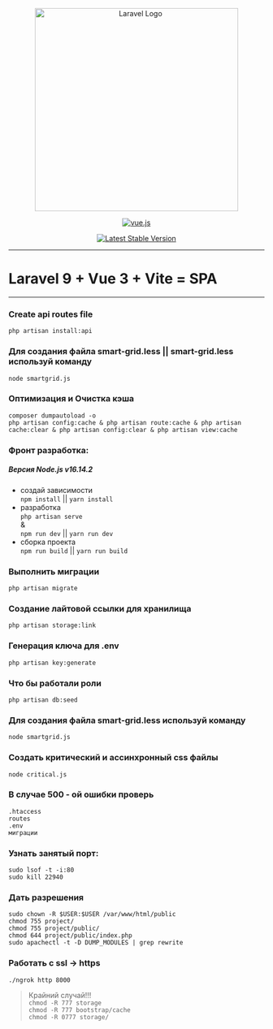 <p align="center"><a href="https://laravel.com" target="_blank"><img src="https://raw.githubusercontent.com/laravel/art/master/logo-lockup/5%20SVG/2%20CMYK/1%20Full%20Color/laravel-logolockup-cmyk-red.svg" width="400" alt="Laravel Logo"></a></p>
<p align="center"><a href="https://vuejs.org/"><img src="https://www.mindinventory.com/blog/wp-content/uploads/2023/05/vuejs-logo.webp" alt="vue.js"></a></p>

<p align="center">
<a href="https://packagist.org/packages/laravel/framework"><img src="https://img.shields.io/packagist/v/laravel/framework" alt="Latest Stable Version"></a>
</p>

---   
# Laravel 9 + Vue 3 + Vite = SPA
---  

### Create api routes file
`php artisan install:api`

### Для создания файла smart-grid.less || smart-grid.less используй команду
`node smartgrid.js`

### Оптимизация и Очистка кэша
`composer dumpautoload -o`  
`php artisan config:cache & php artisan route:cache & php artisan cache:clear & php artisan config:clear & php artisan view:cache`

### Фронт разработка:
##### Версия Node.js  v16.14.2

- создай зависимости  
  `npm install`  || `yarn install`
- разработка  
  `php artisan serve`   
  &    
  `npm run dev`  || `yarn run dev`
- сборка проекта  
  `npm run build`  || `yarn run build`

### Выполнить миграции
`php artisan migrate`


### Создание лайтовой ссылки для хранилища
`php artisan storage:link`


### Генерация ключа для .env
`php artisan key:generate`


### Что бы работали роли
`php artisan db:seed`


### Для создания файла smart-grid.less используй команду
`node smartgrid.js`


### Создать критический и ассинхронный css файлы
`node critical.js`


### В случае 500 - ой ошибки проверь
`.htaccess`  
`routes`  
`.env`  
`миграции`


### Узнать занятый порт:
`sudo lsof -t -i:80`  
`sudo kill 22940`

### Дать разрешения
`sudo chown -R $USER:$USER /var/www/html/public`  
`chmod 755 project/`  
`chmod 755 project/public/`  
`chmod 644 project/public/index.php`  
`sudo apachectl -t -D DUMP_MODULES | grep rewrite`

### Работать с ssl -> https
`./ngrok http 8000`

>Крайний случай!!!    
`chmod -R 777 storage`  
`chmod -R 777 bootstrap/cache`  
`chmod -R 0777 storage/`
